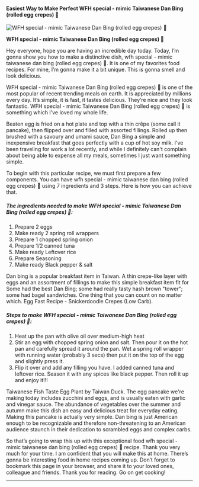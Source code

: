             

#### Easiest Way to Make Perfect WFH special - mimic Taiwanese Dan Bing (rolled egg crepes) 🥚

![WFH special - mimic Taiwanese Dan Bing (rolled egg crepes) 🥚](https://img-global.cpcdn.com/recipes/bade72a72d1d308f/751x532cq70/wfh-special-mimic-taiwanese-dan-bing-rolled-egg-crepes-%f0%9f%a5%9a-recipe-main-photo.jpg)

**WFH special - mimic Taiwanese Dan Bing (rolled egg crepes) 🥚**

Hey everyone, hope you are having an incredible day today. Today, I’m gonna show you how to make a distinctive dish, wfh special - mimic taiwanese dan bing (rolled egg crepes) 🥚. It is one of my favorites food recipes. For mine, I’m gonna make it a bit unique. This is gonna smell and look delicious.

WFH special - mimic Taiwanese Dan Bing (rolled egg crepes) 🥚 is one of the most popular of recent trending meals on earth. It is appreciated by millions every day. It’s simple, it is fast, it tastes delicious. They’re nice and they look fantastic. WFH special - mimic Taiwanese Dan Bing (rolled egg crepes) 🥚 is something which I’ve loved my whole life.

Beaten egg is fried on a hot plate and top with a thin crêpe (some call it pancake), then flipped over and filled with assorted fillings. Rolled up then brushed with a savoury and umami sauce, Dan Bing a simple and inexpensive breakfast that goes perfectly with a cup of hot soy milk. I've been traveling for work a lot recently, and while I definitely can't complain about being able to expense all my meals, sometimes I just want something simple.

To begin with this particular recipe, we must first prepare a few components. You can have wfh special - mimic taiwanese dan bing (rolled egg crepes) 🥚 using 7 ingredients and 3 steps. Here is how you can achieve that.

##### The ingredients needed to make WFH special - mimic Taiwanese Dan Bing (rolled egg crepes) 🥚:

1.  Prepare 2 eggs
2.  Make ready 2 spring roll wrappers
3.  Prepare 1 chopped spring onion
4.  Prepare 1/2 canned tuna
5.  Make ready Leftover rice
6.  Prepare Seasoning
7.  Make ready Black pepper & salt

Dan bing is a popular breakfast item in Taiwan. A thin crepe-like layer with eggs and an assortment of fillings to make this simple breakfast item fit for Some had the best Dan Bing; some had really tasty hash brown "tower"; some had bagel sandwiches. One thing that you can count on no matter which. Egg Fast Recipe - Snickerdoodle Crepes (Low Carb).

##### Steps to make WFH special - mimic Taiwanese Dan Bing (rolled egg crepes) 🥚:

1.  Heat up the pan with olive oil over medium-high heat
2.  Stir an egg with chopped spring onion and salt. Then pour it on the hot pan and carefully spread it around the pan. Wet a spring roll wrapper with running water (probably 3 secs) then put it on the top of the egg and slightly press it.
3.  Flip it over and add any filling you have. I added canned tuna and leftover rice. Season it with any spices like black pepper. Then roll it up and enjoy it!!!

Taiwanese Fish Taste Egg Plant by Taiwan Duck. The egg pancake we're making today includes zucchini and eggs, and is usually eaten with garlic and vinegar sauce. The abundance of vegetables over the summer and autumn make this dish an easy and delicious treat for everyday eating. Making this pancake is actually very simple. Dan bing is just American enough to be recognizable and therefore non-threatening to an American audience staunch in their dedication to scrambled eggs and complex carbs.

So that’s going to wrap this up with this exceptional food wfh special - mimic taiwanese dan bing (rolled egg crepes) 🥚 recipe. Thank you very much for your time. I am confident that you will make this at home. There’s gonna be interesting food in home recipes coming up. Don’t forget to bookmark this page in your browser, and share it to your loved ones, colleague and friends. Thank you for reading. Go on get cooking!

* * *